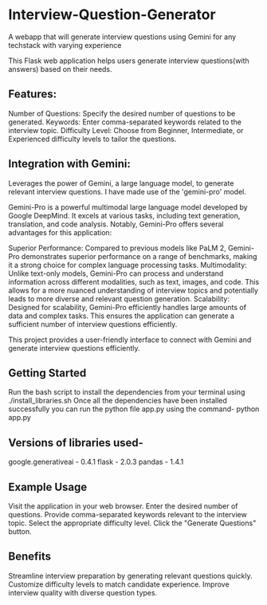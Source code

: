 # Interview-Question-Generator
A webapp that will generate interview questions using Gemini for any techstack with varying experience

This Flask web application helps users generate interview questions(with answers) based on their needs.

## Features:

Number of Questions: Specify the desired number of questions to be generated.
Keywords: Enter comma-separated keywords related to the interview topic.
Difficulty Level: Choose from Beginner, Intermediate, or Experienced difficulty levels to tailor the questions.

## Integration with Gemini: 
Leverages the power of Gemini, a large language model, to generate relevant interview questions. I have made use of the 'gemini-pro' model.

Gemini-Pro is a powerful multimodal large language model developed by Google DeepMind. It excels at various tasks, including text generation, translation, and code analysis. Notably, Gemini-Pro offers several advantages for this application:

Superior Performance: Compared to previous models like PaLM 2, Gemini-Pro demonstrates superior performance on a range of benchmarks, making it a strong choice for complex language processing tasks.
Multimodality: Unlike text-only models, Gemini-Pro can process and understand information across different modalities, such as text, images, and code. This allows for a more nuanced understanding of interview topics and potentially leads to more diverse and relevant question generation.
Scalability: Designed for scalability, Gemini-Pro efficiently handles large amounts of data and complex tasks. This ensures the application can generate a sufficient number of interview questions efficiently.

This project provides a user-friendly interface to connect with Gemini and generate interview questions efficiently.

## Getting Started

Run the bash script to install the dependencies from your terminal using ./install_libraries.sh
Once all the dependencies have been installed successfully you can run the python file app.py using the command- python app.py

## Versions of libraries used-
google.generativeai -  0.4.1
flask - 2.0.3
pandas - 1.4.1

## Example Usage

Visit the application in your web browser.
Enter the desired number of questions.
Provide comma-separated keywords relevant to the interview topic.
Select the appropriate difficulty level.
Click the "Generate Questions" button.

## Benefits
Streamline interview preparation by generating relevant questions quickly.
Customize difficulty levels to match candidate experience.
Improve interview quality with diverse question types.
